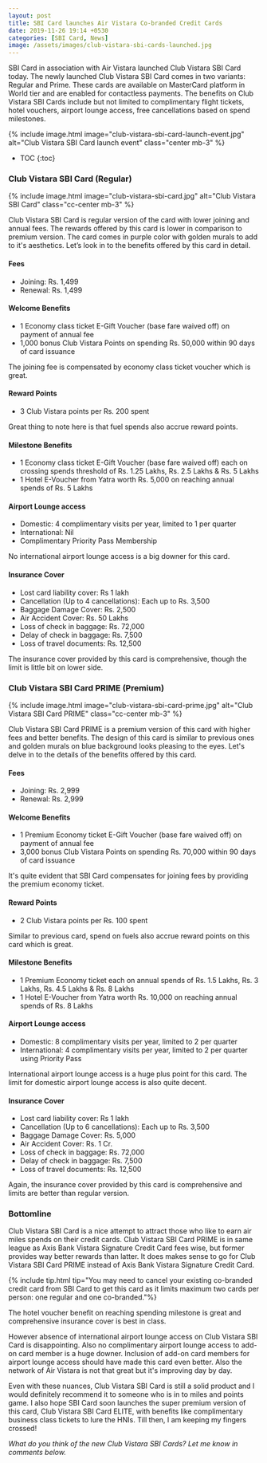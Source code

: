 ```yaml
---
layout: post
title: SBI Card launches Air Vistara Co-branded Credit Cards
date: 2019-11-26 19:14 +0530
categories: [SBI Card, News]
image: /assets/images/club-vistara-sbi-cards-launched.jpg
---
```


SBI Card in association with Air Vistara launched Club Vistara SBI Card today. The newly launched Club Vistara SBI Card comes in two variants: Regular and Prime. These cards are available on MasterCard platform in World tier and are enabled for contactless payments. The benefits on Club Vistara SBI Cards include but not limited to complimentary flight tickets, hotel vouchers, airport lounge access, free cancellations based on spend milestones.

{% include image.html image="club-vistara-sbi-card-launch-event.jpg" alt="Club Vistara SBI Card launch event" class="center mb-3" %}

- TOC
  {:toc}

### Club Vistara SBI Card (Regular)

{% include image.html image="club-vistara-sbi-card.jpg" alt="Club Vistara SBI Card" class="cc-center mb-3" %}

Club Vistara SBI Card is regular version of the card with lower joining and annual fees. The rewards offered by this card is lower in comparison to premium version. The card comes in purple color with golden murals to add to it's aesthetics. Let’s look in to the benefits offered by this card in detail.

#### Fees

- Joining: Rs. 1,499
- Renewal: Rs. 1,499

#### Welcome Benefits

- 1 Economy class ticket E-Gift Voucher (base fare waived off) on payment of annual fee
- 1,000 bonus Club Vistara Points on spending Rs. 50,000 within 90 days of card issuance

The joining fee is compensated by economy class ticket voucher which is great.

#### Reward Points

- 3 Club Vistara points per Rs. 200 spent

Great thing to note here is that fuel spends also accrue reward points.

#### Milestone Benefits

- 1 Economy class ticket E-Gift Voucher (base fare waived off) each on crossing spends threshold of Rs. 1.25 Lakhs, Rs. 2.5 Lakhs & Rs. 5 Lakhs
- 1 Hotel E-Voucher from Yatra worth Rs. 5,000 on reaching annual spends of Rs. 5 Lakhs

#### Airport Lounge access

- Domestic: 4 complimentary visits per year, limited to 1 per quarter
- International: Nil
- Complimentary Priority Pass Membership

No international airport lounge access is a big downer for this card.

#### Insurance Cover

- Lost card liability cover: Rs 1 lakh
- Cancellation (Up to 4 cancellations): Each up to Rs. 3,500
- Baggage Damage Cover: Rs. 2,500
- Air Accident Cover: Rs. 50 Lakhs
- Loss of check in baggage: Rs. 72,000
- Delay of check in baggage: Rs. 7,500
- Loss of travel documents: Rs. 12,500

The insurance cover provided by this card is comprehensive, though the limit is little bit on lower side.

### Club Vistara SBI Card PRIME (Premium)

{% include image.html image="club-vistara-sbi-card-prime.jpg" alt="Club Vistara SBI Card PRIME" class="cc-center mb-3" %}

Club Vistara SBI Card PRIME is a premium version of this card with higher fees and better benefits. The design of this card is similar to previous ones and golden murals on blue background looks pleasing to the eyes. Let's delve in to the details of the benefits offered by this card.

#### Fees

- Joining: Rs. 2,999
- Renewal: Rs. 2,999

#### Welcome Benefits

- 1 Premium Economy ticket E-Gift Voucher (base fare waived off) on payment of annual fee
- 3,000 bonus Club Vistara Points on spending Rs. 70,000 within 90 days of card issuance

It's quite evident that SBI Card compensates for joining fees by providing the premium economy ticket.

#### Reward Points

- 2 Club Vistara points per Rs. 100 spent

Similar to previous card, spend on fuels also accrue reward points on this card which is great.

#### Milestone Benefits

- 1 Premium Economy ticket each on annual spends of Rs. 1.5 Lakhs, Rs. 3 Lakhs, Rs. 4.5 Lakhs & Rs. 8 Lakhs
- 1 Hotel E-Voucher from Yatra worth Rs. 10,000 on reaching annual spends of Rs. 8 Lakhs

#### Airport Lounge access

- Domestic: 8 complimentary visits per year, limited to 2 per quarter
- International: 4 complimentary visits per year, limited to 2 per quarter using Priority Pass

International airport lounge access is a huge plus point for this card. The limit for domestic airport lounge access is also quite decent.

#### Insurance Cover

- Lost card liability cover: Rs 1 lakh
- Cancellation (Up to 6 cancellations): Each up to Rs. 3,500
- Baggage Damage Cover: Rs. 5,000
- Air Accident Cover: Rs. 1 Cr.
- Loss of check in baggage: Rs. 72,000
- Delay of check in baggage: Rs. 7,500
- Loss of travel documents: Rs. 12,500

Again, the insurance cover provided by this card is comprehensive and limits are better than regular version.

### Bottomline

Club Vistara SBI Card is a nice attempt to attract those who like to earn air miles spends on their credit cards. Club Vistara SBI Card PRIME is in same league as Axis Bank Vistara Signature Credit Card fees wise, but former provides way better rewards than latter. It does makes sense to go for Club Vistara SBI Card PRIME instead of Axis Bank Vistara Signature Credit Card.

{% include tip.html tip="You may need to cancel your existing co-branded credit card from SBI Card to get this card as it limits maximum two cards per person: one regular and one co-branded."%}

The hotel voucher benefit on reaching spending milestone is great and comprehensive insurance cover is best in class.

However absence of international airport lounge access on Club Vistara SBI Card is disappointing. Also no complimentary airport lounge access to add-on card member is a huge downer. Inclusion of add-on card members for airport lounge access should have made this card even better. Also the network of Air Vistara is not that great but it's improving day by day.

Even with these nuances, Club Vistara SBI Card is still a solid product and I would definitely recommend it to someone who is in to miles and points game. I also hope SBI Card soon launches the super premium version of this card, Club Vistara SBI Card ELITE, with benefits like complimentary business class tickets to lure the HNIs. Till then, I am keeping my fingers crossed!

_What do you think of the new Club Vistara SBI Cards? Let me know in comments below._
